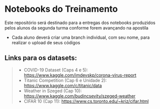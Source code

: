 # Notebooks do Treinamento
Este repositório será destinado para a entregas dos notebooks produzidos pelos alunos da segunda turma conforme forem avançando na apostila
* Cada aluno deverá criar uma branch individual, com seu nome, para realizar o upload de seus códigos

## Links para os datasets:
  >- COVID-19 Dataset (Caps 4 e 5): https://www.kaggle.com/imdevskp/corona-virus-report
  >- Titanic Competition (Cap 6 e Unidade 2): https://www.kaggle.com/c/titanic/data
  >- Weather in Szeged (Cap 10): https://www.kaggle.com/budincsevity/szeged-weather
  >- CIFAR 10 (Cap 11): https://www.cs.toronto.edu/~kriz/cifar.html
